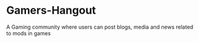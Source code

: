 # Gamers-Hangout
A Gaming community where users can post blogs, media and news related to mods in games
